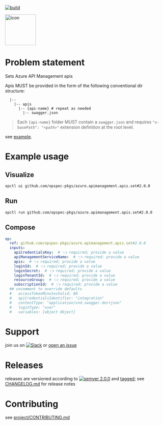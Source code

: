 [![build](https://github.com/opspec-pkgs/azure.apimanagement.apis.set/actions/workflows/build.yml/badge.svg)](https://github.com/opspec-pkgs/azure.apimanagement.apis.set/actions/workflows/build.yml)


<img src="icon.svg" alt="icon" height="100px">

# Problem statement

Sets Azure API Management apis

Apis MUST be provided in the form of the following conventional dir structure:
```text
  |--
    |-- apis
      |-- {api-name} # repeat as needed
        |-- swagger.json
```
> Each `{api-name}` folder MUST contain a `swagger.json` and requires `"x-basePath": "<path>"` extension definition at
> the root level. 
  
see [example](example).


# Example usage

## Visualize

```shell
opctl ui github.com/opspec-pkgs/azure.apimanagement.apis.set#2.0.0
```

## Run

```
opctl run github.com/opspec-pkgs/azure.apimanagement.apis.set#2.0.0
```

## Compose

```yaml
op:
  ref: github.com/opspec-pkgs/azure.apimanagement.apis.set#2.0.0
  inputs:
    apiCredentialsKey:  # 👈 required; provide a value
    apiManagementServiceName:  # 👈 required; provide a value
    apis:  # 👈 required; provide a value
    loginId:  # 👈 required; provide a value
    loginSecret:  # 👈 required; provide a value
    loginTenantId:  # 👈 required; provide a value
    resourceGroup:  # 👈 required; provide a value
    subscriptionId:  # 👈 required; provide a value
  ## uncomment to override defaults
  #   accessTokenMinutesValid: 60
  #   apiCredentialsIdentifier: "integration"
  #   contentType: "application/vnd.swagger.doc+json"
  #   loginType: "user"
  #   variables: [object Object]
```

# Support

join us on
[![Slack](https://img.shields.io/badge/slack-opctl-E01563.svg)](https://join.slack.com/t/opctl/shared_invite/zt-51zodvjn-Ul_UXfkhqYLWZPQTvNPp5w)
or
[open an issue](https://github.com/opspec-pkgs/azure.apimanagement.apis.set/issues)

# Releases

releases are versioned according to
[![semver 2.0.0](https://img.shields.io/badge/semver-2.0.0-brightgreen.svg)](http://semver.org/spec/v2.0.0.html)
and [tagged](https://git-scm.com/book/en/v2/Git-Basics-Tagging); see
[CHANGELOG.md](CHANGELOG.md) for release notes

# Contributing

see
[project/CONTRIBUTING.md](https://github.com/opspec-pkgs/project/blob/main/CONTRIBUTING.md)
